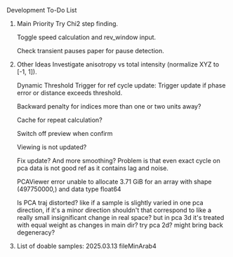 Development To-Do List
1. Main Priority
    Try Chi2 step finding.

    Toggle speed calculation and rev_window input.

    Check transient pauses paper for pause detection.

2. Other Ideas
    Investigate anisotropy vs total intensity (normalize XYZ to [-1, 1]).

    Dynamic Threshold Trigger for ref cycle update:
        Trigger update if phase error or distance exceeds threshold.

    Backward penalty for indices more than one or two units away?

    Cache for repeat calculation?

    Switch off preview when confirm

    Viewing is not updated?

    Fix update? And more smoothing? Problem is that even exact cycle on pca data is not good ref as it contains lag and noise.

    PCAViewer error unable to allocate 3.71 GiB for an array with shape (497750000,) and data type float64

    Is PCA traj distorted? like if a sample is slightly varied in one pca direction, if it's a minor direction shouldn't that correspond to like a really small insignificant change in real space? but in pca 3d it's treated with equal weight as changes in main dir?
    try pca 2d? might bring back degeneracy?

3. List of doable samples:
    2025.03.13 fileMinArab4
